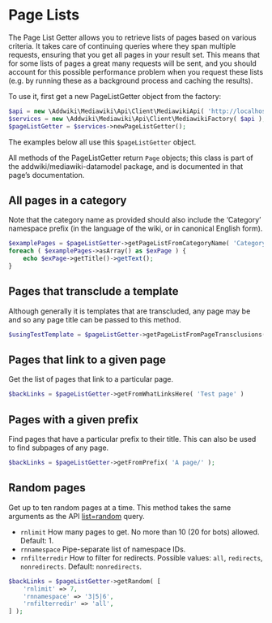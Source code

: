 # Page Lists

The Page List Getter allows you to retrieve lists of pages based on various criteria.
It takes care of continuing queries where they span multiple requests, ensuring that you get all pages in your result set.
This means that for some lists of pages a great many requests will be sent, and you should account for this possible performance problem when you request these lists (e.g. by running these as a background process and caching the results).

To use it, first get a new PageListGetter object from the factory:

```php
$api = new \Addwiki\Mediawiki\Api\Client\MediawikiApi( 'http://localhost/w/api.php' );
$services = new \Addwiki\Mediawiki\Api\Client\MediawikiFactory( $api );
$pageListGetter = $services->newPageListGetter();
```

The examples below all use this `$pageListGetter` object.

All methods of the PageListGetter return `Page` objects; this class is part of the addwiki/mediawiki-datamodel package, and is documented in that page’s documentation.

## All pages in a category

Note that the category name as provided should also include the ‘Category’ namespace prefix (in the language of the wiki, or in canonical English form).

```php
$examplePages = $pageListGetter->getPageListFromCategoryName( 'Category:Example pages' );
foreach ( $examplePages->asArray() as $exPage ) {
    echo $exPage->getTitle()->getText();
}
```

## Pages that transclude a template

Although generally it is templates that are transcluded, any page may be and so any page title can be passed to this method.

```php
$usingTestTemplate = $pageListGetter->getPageListFromPageTransclusions( 'Template:Test' );
```
## Pages that link to a given page

Get the list of pages that link to a particular page.

```php
$backLinks = $pageListGetter->getFromWhatLinksHere( 'Test page' )
```

## Pages with a given prefix

Find pages that have a particular prefix to their title. This can also be used to find subpages of any page.

```php
$backLinks = $pageListGetter->getFromPrefix( 'A page/' );
```

## Random pages

Get up to ten random pages at a time. This method takes the same arguments as the API [list=random](https://www.mediawiki.org/wiki/API:Random) query.

- `rnlimit` How many pages to get. No more than 10 (20 for bots) allowed. Default: 1.
- `rnnamespace` Pipe-separate list of namespace IDs.
- `rnfilterredir` How to filter for redirects. Possible values: `all`, `redirects`, `nonredirects`. Default: `nonredirects`.

```php
$backLinks = $pageListGetter->getRandom( [
    'rnlimit' => 7,
    'rnnamespace' => '3|5|6',
    'rnfilterredir' => 'all',
] );
```
